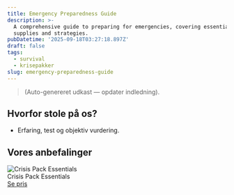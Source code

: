 ```yaml
---
title: Emergency Preparedness Guide
description: >-
  A comprehensive guide to preparing for emergencies, covering essential
  supplies and strategies.
pubDatetime: '2025-09-18T03:27:18.897Z'
draft: false
tags:
  - survival
  - krisepakker
slug: emergency-preparedness-guide
---
```

> (Auto-genereret udkast — opdater indledning).

## Hvorfor stole på os?
- Erfaring, test og objektiv vurdering.

## Vores anbefalinger


<!-- Auto: Affiliate-kort fra Products/SKUs -->

<div class="aff-card"><img src="abstract_15.png (https://v5.airtableusercontent.com/v3/u/45/45/1758175200000/iH8FUSUSXWHDszqWBehtww/IbFb0FfcpVqQnKm5JWjKJnkSS666BxCsuKoVQYxFiJ-XgAP2jkW1YHNfu-gnujYXnw5V3ve1_9FpkCfVjtlMSepHpI8zg0i2knj3l63CETOWDU2z8ZNErMjZ25ftu4_GgrCIV_B1NXGQpA6DD4HqIZ5Jt37pYwzxVIEmYjolLIE/1UVLTg8THXCyUJAHILIp6SRSOmkkYzFIxhmWvwT8A10)" alt="Crisis Pack Essentials" class="aff-card__img" /><div class="aff-card__meta"><div class="aff-card__title">Crisis Pack Essentials</div><a class="aff-btn" href="https://affiliate.homeessentialsee62.com/deal789?utm_source=klartilalt&utm_medium=affiliate&subid=emergency-preparedness-guide-2025-09-18" rel="sponsored nofollow noopener" target="_blank">Se pris</a></div></div>

